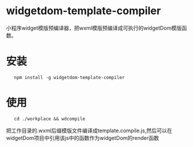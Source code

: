# widgetdom-template-compiler
小程序widget模版预编译器，把wxml模版预编译成可执行的widgetDom模版函数。


# 安装
```
   npm install -g widgetdom-template-compiler
```

# 使用
```
   cd ./workplace && wdcompile
```

把工作目录的.wxml后缀模版文件编译成template.compile.js,然后可以在widgetDom项目中引用该js中的函数作为widgetDom的render函数